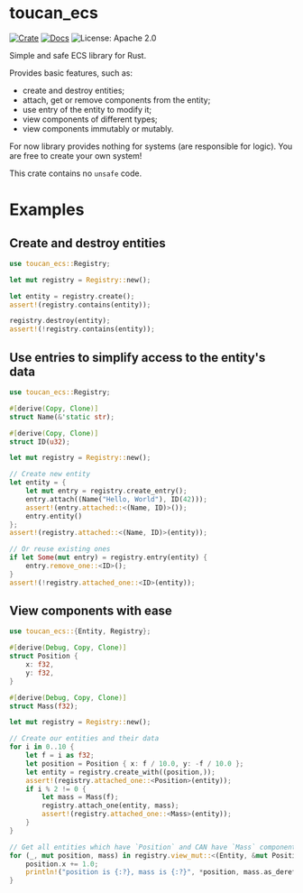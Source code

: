 # toucan_ecs

[![Crate](https://img.shields.io/crates/v/toucan_ecs.svg)](https://crates.io/crates/toucan_ecs)
[![Docs](https://docs.rs/toucan_ecs/badge.svg)](https://docs.rs/toucan_ecs)
![License: Apache 2.0](https://img.shields.io/badge/License-Apache%202.0-blue.svg)

Simple and safe ECS library for Rust.

Provides basic features, such as:

- create and destroy entities;
- attach, get or remove components from the entity;
- use entry of the entity to modify it;
- view components of different types;
- view components immutably or mutably.

For now library provides nothing for systems (are responsible for logic). You are free to create your own system!

This crate contains no `unsafe` code.

# Examples

## Create and destroy entities

```rust
use toucan_ecs::Registry;

let mut registry = Registry::new();

let entity = registry.create();
assert!(registry.contains(entity));

registry.destroy(entity);
assert!(!registry.contains(entity));
```

## Use entries to simplify access to the entity's data

```rust
use toucan_ecs::Registry;

#[derive(Copy, Clone)]
struct Name(&'static str);

#[derive(Copy, Clone)]
struct ID(u32);

let mut registry = Registry::new();

// Create new entity
let entity = {
    let mut entry = registry.create_entry();
    entry.attach((Name("Hello, World"), ID(42)));
    assert!(entry.attached::<(Name, ID)>());
    entry.entity()
};
assert!(registry.attached::<(Name, ID)>(entity));

// Or reuse existing ones
if let Some(mut entry) = registry.entry(entity) {
    entry.remove_one::<ID>();
}
assert!(!registry.attached_one::<ID>(entity));
```

## View components with ease

```rust
use toucan_ecs::{Entity, Registry};

#[derive(Debug, Copy, Clone)]
struct Position {
    x: f32,
    y: f32,
}

#[derive(Debug, Copy, Clone)]
struct Mass(f32);

let mut registry = Registry::new();

// Create our entities and their data
for i in 0..10 {
    let f = i as f32;
    let position = Position { x: f / 10.0, y: -f / 10.0 };
    let entity = registry.create_with((position,));
    assert!(registry.attached_one::<Position>(entity));
    if i % 2 != 0 {
        let mass = Mass(f);
        registry.attach_one(entity, mass);
        assert!(registry.attached_one::<Mass>(entity));
    }
}

// Get all entities which have `Position` and CAN have `Mass` components
for (_, mut position, mass) in registry.view_mut::<(Entity, &mut Position, Option<&Mass>)>() {
    position.x += 1.0;
    println!("position is {:?}, mass is {:?}", *position, mass.as_deref());
}
```

